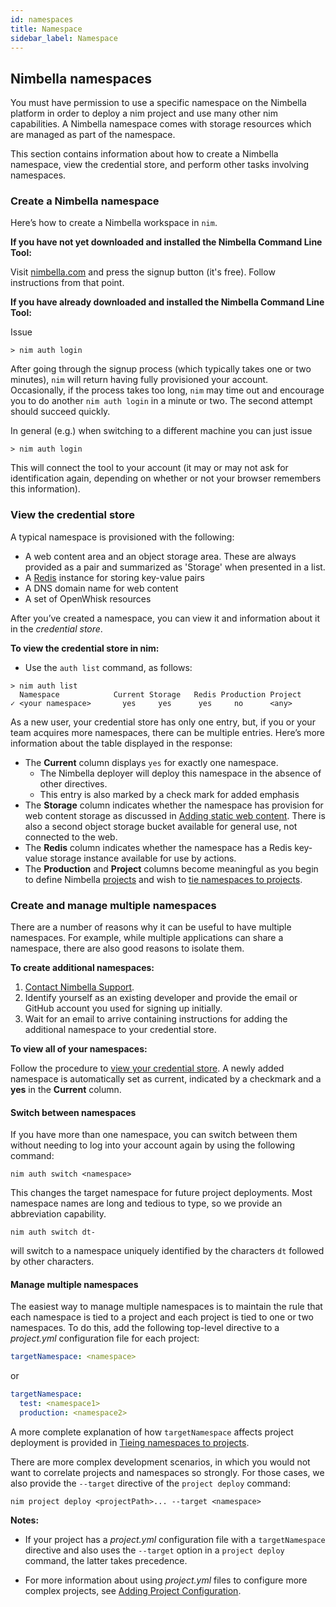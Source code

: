 ```yaml
---
id: namespaces
title: Namespace
sidebar_label: Namespace
---
```


## Nimbella namespaces

You must have permission to use a specific namespace on the Nimbella platform in order to deploy a nim project and use many other nim capabilities.  A Nimbella namespace comes with storage resources which are managed as part of the namespace.

This section contains information about how to create a Nimbella namespace, view the credential store, and perform other tasks involving namespaces.


### Create a Nimbella namespace

Here’s how to create a Nimbella workspace in `nim`.

**If you have not yet downloaded and installed the Nimbella Command Line Tool:**

Visit [nimbella.com](https://nimbella.com) and press the signup button (it's free).  Follow instructions from that point.

**If you have already downloaded and installed the Nimbella Command Line Tool:**

Issue

```shell
> nim auth login
```

After going through the signup process (which typically takes one or two minutes), `nim` will return having fully provisioned your account.  Occasionally, if the process takes too long, `nim` may time out and encourage you to do another `nim auth login` in a minute or two.  The second attempt should succeed quickly.

In general (e.g.) when switching to a different machine you can just issue

```shell
> nim auth login
```

This will connect the tool to your account (it may or may not ask for identification again, depending on whether or not your browser remembers this information).

### View the credential store

A typical namespace is provisioned with the following:

*   A web content area and an object storage area.  These are always provided as a pair and summarized as 'Storage' when presented in a list.
*   A [Redis](https://redis.io) instance for storing key-value pairs
*   A DNS domain name for web content
*   A set of OpenWhisk resources

After you’ve created a namespace, you can view it and information about it in the _credential store_.

**To view the credential store in nim:**

*   Use the `auth list` command, as follows:

```shell
> nim auth list
  Namespace            Current Storage   Redis Production Project
✓ <your namespace>       yes     yes      yes     no      <any>
```

As a new user, your credential store has only one entry, but, if you or your team acquires more namespaces, there can be multiple entries.
Here’s more information about the table displayed in the response:

*   The **Current** column displays `yes` for exactly one namespace.
    - The Nimbella deployer will deploy this namespace in the absence of other directives.
    - This entry is also marked by a check mark for added emphasis
*   The **Storage** column indicates whether the namespace has provision for web content storage as discussed in [Adding static web content](web-content.md). There is also a second object storage bucket available for general use, not connected to the web.
*   The **Redis** column indicates whether the namespace has a Redis key-value storage instance available for use by actions.
*   The **Production** and **Project** columns become meaningful as you begin to define Nimbella [projects](projects.md) and wish to [tie namespaces to projects](tieing-namespaces-to-projects.md).

### Create and manage multiple namespaces

There are a number of reasons why it can be useful to have multiple namespaces. For example, while multiple applications can share a namespace, there are also good reasons to isolate them.

**To create additional namespaces:**

1.  [Contact Nimbella Support](https://nimbella.com/contact).
2.  Identify yourself as an existing developer and provide the email or GitHub account you used for signing up initially.
3.  Wait for an email to arrive containing instructions for adding the additional namespace to your credential store.

**To view all of your namespaces:**

Follow the procedure to [view your credential store](#view-the-credential-store).
A newly added namespace is automatically set as current, indicated by a checkmark and a **yes** in the **Current** column.

#### Switch between namespaces

If you have more than one namespace, you can switch between them without needing to log into your account again by using the following command:

```shell
nim auth switch <namespace>
```

This changes the target namespace for future project deployments.  Most namespace names are long and tedious to type, so we provide an abbreviation capability.

```shell
nim auth switch dt-
```

will switch to a namespace uniquely identified by the characters `dt` followed by other characters.

#### Manage multiple namespaces

The easiest way to manage multiple namespaces is to maintain the rule that each namespace is tied to a project and each project is tied to one or two namespaces. To do this, add the following top-level directive to a _project.yml_ configuration file for each project:

```yaml
targetNamespace: <namespace>
```

or

```yaml
targetNamespace:
  test: <namespace1>
  production: <namespace2>
```

A more complete explanation of how `targetNamespace` affects project deployment is provided in [Tieing namespaces to projects](tieing-namespaces-to-projects.md).

There are more complex development scenarios, in which you would not want to correlate projects and namespaces so strongly.  For those cases, we also provide the `--target` directive of the `project deploy` command:

```shell
nim project deploy <projectPath>... --target <namespace>
```

**Notes:**

*   If your project has a _project.yml_ configuration file with a `targetNamespace` directive and also uses the `--target` option in a `project deploy` command, the latter takes precedence.

*   For more information about using _project.yml_ files to configure more complex projects, see [Adding Project Configuration](configuration.md).

